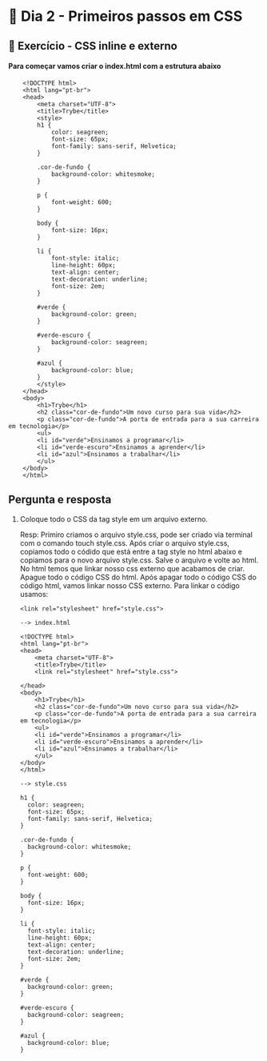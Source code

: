 # :dart: Dia 2 - Primeiros passos em CSS

## :rocket: Exercício - CSS inline e externo

#### Para começar vamos criar o index.html com a estrutura abaixo

        <!DOCTYPE html>
        <html lang="pt-br">
        <head>
            <meta charset="UTF-8">
            <title>Trybe</title>
            <style>
            h1 {
                color: seagreen;
                font-size: 65px;
                font-family: sans-serif, Helvetica; 
            }

            .cor-de-fundo {
                background-color: whitesmoke;
            }

            p {
                font-weight: 600;
            }

            body {
                font-size: 16px;
            }

            li {
                font-style: italic;
                line-height: 60px;
                text-align: center;
                text-decoration: underline;
                font-size: 2em;
            }

            #verde {
                background-color: green;
            }

            #verde-escuro {
                background-color: seagreen;
            }

            #azul {
                background-color: blue;
            }
            </style>
        </head>
        <body>
            <h1>Trybe</h1>
            <h2 class="cor-de-fundo">Um novo curso para sua vida</h2>
            <p class="cor-de-fundo">A porta de entrada para a sua carreira em tecnologia</p>
            <ul>
            <li id="verde">Ensinamos a programar</li>
            <li id="verde-escuro">Ensinamos a aprender</li>
            <li id="azul">Ensinamos a trabalhar</li>
            </ul>
        </body>
        </html>
 
## Pergunta e resposta

 1. Coloque todo o CSS da tag style em um arquivo externo.

    Resp: Primiro criamos o arquivo style.css, pode ser criado via terminal com o comando
    touch style.css.
    Após criar o arquivo style.css, copiamos todo o códido que está entre a tag style no html abaixo
    e copiamos para o novo arquivo style.css. Salve o arquivo e volte ao html.
    No html temos que linkar nosso css externo que acabamos de criar. Apague todo o código CSS do html.
    Após apagar todo o código CSS do código html, vamos linkar nosso CSS externo. 
    Para linkar o código usamos:
        
        <link rel="stylesheet" href="style.css">

        --> index.html

        <!DOCTYPE html>
        <html lang="pt-br">
        <head>
            <meta charset="UTF-8">
            <title>Trybe</title>
            <link rel="stylesheet" href="style.css">
            
        </head>
        <body>
            <h1>Trybe</h1>
            <h2 class="cor-de-fundo">Um novo curso para sua vida</h2>
            <p class="cor-de-fundo">A porta de entrada para a sua carreira em tecnologia</p>
            <ul>
            <li id="verde">Ensinamos a programar</li>
            <li id="verde-escuro">Ensinamos a aprender</li>
            <li id="azul">Ensinamos a trabalhar</li>
            </ul>
        </body>
        </html>

        --> style.css

        h1 {
          color: seagreen;
          font-size: 65px;
          font-family: sans-serif, Helvetica; 
        }

        .cor-de-fundo {
          background-color: whitesmoke;
        }

        p {
          font-weight: 600;
        }

        body {
          font-size: 16px;
        }

        li {
          font-style: italic;
          line-height: 60px;
          text-align: center;
          text-decoration: underline;
          font-size: 2em;
        }

        #verde {
          background-color: green;
        }

        #verde-escuro {
          background-color: seagreen;
        }

        #azul {
          background-color: blue;
        }


